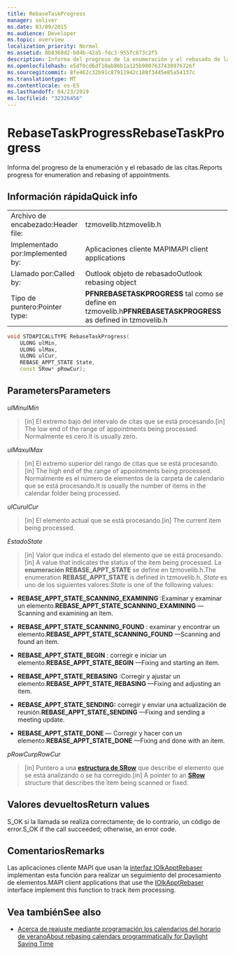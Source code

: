 ```yaml
---
title: RebaseTaskProgress
manager: soliver
ms.date: 03/09/2015
ms.audience: Developer
ms.topic: overview
localization_priority: Normal
ms.assetid: 8b8368d2-b04b-42a5-fdc3-955fc873c2f5
description: Informa del progreso de la enumeración y el rebasado de las citas.
ms.openlocfilehash: e5df0cd6df10ab86b1a125b9807637438976726f
ms.sourcegitcommit: 8fe462c32b91c87911942c188f3445e85a54137c
ms.translationtype: MT
ms.contentlocale: es-ES
ms.lasthandoff: 04/23/2019
ms.locfileid: "32326456"
---
```

# <a name="rebasetaskprogress"></a><span data-ttu-id="3f874-103">RebaseTaskProgress</span><span class="sxs-lookup"><span data-stu-id="3f874-103">RebaseTaskProgress</span></span>

<span data-ttu-id="3f874-104">Informa del progreso de la enumeración y el rebasado de las citas.</span><span class="sxs-lookup"><span data-stu-id="3f874-104">Reports progress for enumeration and rebasing of appointments.</span></span>
  
## <a name="quick-info"></a><span data-ttu-id="3f874-105">Información rápida</span><span class="sxs-lookup"><span data-stu-id="3f874-105">Quick info</span></span>

|||
|:-----|:-----|
|<span data-ttu-id="3f874-106">Archivo de encabezado:</span><span class="sxs-lookup"><span data-stu-id="3f874-106">Header file:</span></span>  <br/> |<span data-ttu-id="3f874-107">tzmovelib.h</span><span class="sxs-lookup"><span data-stu-id="3f874-107">tzmovelib.h</span></span>  <br/> |
|<span data-ttu-id="3f874-108">Implementado por:</span><span class="sxs-lookup"><span data-stu-id="3f874-108">Implemented by:</span></span>  <br/> |<span data-ttu-id="3f874-109">Aplicaciones cliente MAPI</span><span class="sxs-lookup"><span data-stu-id="3f874-109">MAPI client applications</span></span>  <br/> |
|<span data-ttu-id="3f874-110">Llamado por:</span><span class="sxs-lookup"><span data-stu-id="3f874-110">Called by:</span></span>  <br/> |<span data-ttu-id="3f874-111">Outlook objeto de rebasado</span><span class="sxs-lookup"><span data-stu-id="3f874-111">Outlook rebasing object</span></span>  <br/> |
|<span data-ttu-id="3f874-112">Tipo de puntero:</span><span class="sxs-lookup"><span data-stu-id="3f874-112">Pointer type:</span></span>  <br/> |<span data-ttu-id="3f874-113">**PFNREBASETASKPROGRESS** tal como se define en tzmovelib.h</span><span class="sxs-lookup"><span data-stu-id="3f874-113">**PFNREBASETASKPROGRESS** as defined in tzmovelib.h</span></span>  <br/> |
   
```cpp
void STDAPICALLTYPE RebaseTaskProgress(  
    ULONG ulMin, 
    ULONG ulMax, 
    ULONG ulCur, 
    REBASE_APPT_STATE State, 
    const SRow* pRowCur); 

```

## <a name="parameters"></a><span data-ttu-id="3f874-114">Parameters</span><span class="sxs-lookup"><span data-stu-id="3f874-114">Parameters</span></span>

<span data-ttu-id="3f874-115">_ulMin_</span><span class="sxs-lookup"><span data-stu-id="3f874-115">_ulMin_</span></span>
  
> <span data-ttu-id="3f874-116">[in] El extremo bajo del intervalo de citas que se está procesando.</span><span class="sxs-lookup"><span data-stu-id="3f874-116">[in] The low end of the range of appointments being processed.</span></span> <span data-ttu-id="3f874-117">Normalmente es cero.</span><span class="sxs-lookup"><span data-stu-id="3f874-117">It is usually zero.</span></span>
    
<span data-ttu-id="3f874-118">_ulMax_</span><span class="sxs-lookup"><span data-stu-id="3f874-118">_ulMax_</span></span>
  
> <span data-ttu-id="3f874-119">[in] El extremo superior del rango de citas que se está procesando.</span><span class="sxs-lookup"><span data-stu-id="3f874-119">[in] The high end of the range of appointments being processed.</span></span> <span data-ttu-id="3f874-120">Normalmente es el número de elementos de la carpeta de calendario que se está procesando.</span><span class="sxs-lookup"><span data-stu-id="3f874-120">It is usually the number of items in the calendar folder being processed.</span></span>
    
<span data-ttu-id="3f874-121">_ulCur_</span><span class="sxs-lookup"><span data-stu-id="3f874-121">_ulCur_</span></span>
  
> <span data-ttu-id="3f874-122">[in] El elemento actual que se está procesando.</span><span class="sxs-lookup"><span data-stu-id="3f874-122">[in] The current item being processed.</span></span>
    
<span data-ttu-id="3f874-123">_Estado_</span><span class="sxs-lookup"><span data-stu-id="3f874-123">_State_</span></span>
  
> <span data-ttu-id="3f874-124">[in] Valor que indica el estado del elemento que se está procesando.</span><span class="sxs-lookup"><span data-stu-id="3f874-124">[in] A value that indicates the status of the item being processed.</span></span> <span data-ttu-id="3f874-125">La **enumeración REBASE_APPT_STATE** se define en tzmovelib.h.</span><span class="sxs-lookup"><span data-stu-id="3f874-125">The enumeration **REBASE_APPT_STATE** is defined in tzmovelib.h.</span></span>  <span data-ttu-id="3f874-126">_State_ es uno de los siguientes valores:</span><span class="sxs-lookup"><span data-stu-id="3f874-126">_State_ is one of the following values:</span></span> 
    
   - <span data-ttu-id="3f874-127">**REBASE_APPT_STATE_SCANNING_EXAMINING** :Examinar y examinar un elemento.</span><span class="sxs-lookup"><span data-stu-id="3f874-127">**REBASE_APPT_STATE_SCANNING_EXAMINING** —Scanning and examining an item.</span></span> 
    
   - <span data-ttu-id="3f874-128">**REBASE_APPT_STATE_SCANNING_FOUND** : examinar y encontrar un elemento.</span><span class="sxs-lookup"><span data-stu-id="3f874-128">**REBASE_APPT_STATE_SCANNING_FOUND** —Scanning and found an item.</span></span> 
    
   - <span data-ttu-id="3f874-129">**REBASE_APPT_STATE_BEGIN** : corregir e iniciar un elemento.</span><span class="sxs-lookup"><span data-stu-id="3f874-129">**REBASE_APPT_STATE_BEGIN** —Fixing and starting an item.</span></span> 
    
   - <span data-ttu-id="3f874-130">**REBASE_APPT_STATE_REBASING** :Corregir y ajustar un elemento.</span><span class="sxs-lookup"><span data-stu-id="3f874-130">**REBASE_APPT_STATE_REBASING** —Fixing and adjusting an item.</span></span> 
    
   - <span data-ttu-id="3f874-131">**REBASE_APPT_STATE_SENDING:** corregir y enviar una actualización de reunión.</span><span class="sxs-lookup"><span data-stu-id="3f874-131">**REBASE_APPT_STATE_SENDING** —Fixing and sending a meeting update.</span></span> 
    
   - <span data-ttu-id="3f874-132">**REBASE_APPT_STATE_DONE** — Corregir y hacer con un elemento.</span><span class="sxs-lookup"><span data-stu-id="3f874-132">**REBASE_APPT_STATE_DONE** —Fixing and done with an item.</span></span> 
    
<span data-ttu-id="3f874-133">_pRowCur_</span><span class="sxs-lookup"><span data-stu-id="3f874-133">_pRowCur_</span></span>
  
> <span data-ttu-id="3f874-134">[in] Puntero a una **[estructura de SRow](https://msdn.microsoft.com/library/369c2d5c-8c2b-4314-9cb2-aaa89580aa2b%28Office.15%29.aspx)** que describe el elemento que se está analizando o se ha corregido.</span><span class="sxs-lookup"><span data-stu-id="3f874-134">[in] A pointer to an **[SRow](https://msdn.microsoft.com/library/369c2d5c-8c2b-4314-9cb2-aaa89580aa2b%28Office.15%29.aspx)** structure that describes the item being scanned or fixed.</span></span> 
    
## <a name="return-values"></a><span data-ttu-id="3f874-135">Valores devueltos</span><span class="sxs-lookup"><span data-stu-id="3f874-135">Return values</span></span>

<span data-ttu-id="3f874-136">S_OK si la llamada se realiza correctamente; de lo contrario, un código de error.</span><span class="sxs-lookup"><span data-stu-id="3f874-136">S_OK if the call succeeded; otherwise, an error code.</span></span>
  
## <a name="remarks"></a><span data-ttu-id="3f874-137">Comentarios</span><span class="sxs-lookup"><span data-stu-id="3f874-137">Remarks</span></span>

<span data-ttu-id="3f874-138">Las aplicaciones cliente MAPI que usan la [interfaz IOlkApptRebaser](iolkapptrebaser.md) implementan esta función para realizar un seguimiento del procesamiento de elementos.</span><span class="sxs-lookup"><span data-stu-id="3f874-138">MAPI client applications that use the [IOlkApptRebaser](iolkapptrebaser.md) interface implement this function to track item processing.</span></span> 
  
## <a name="see-also"></a><span data-ttu-id="3f874-139">Vea también</span><span class="sxs-lookup"><span data-stu-id="3f874-139">See also</span></span>

- [<span data-ttu-id="3f874-140">Acerca de reajuste mediante programación los calendarios del horario de verano</span><span class="sxs-lookup"><span data-stu-id="3f874-140">About rebasing calendars programmatically for Daylight Saving Time</span></span>](about-rebasing-calendars-programmatically-for-daylight-saving-time.md)

